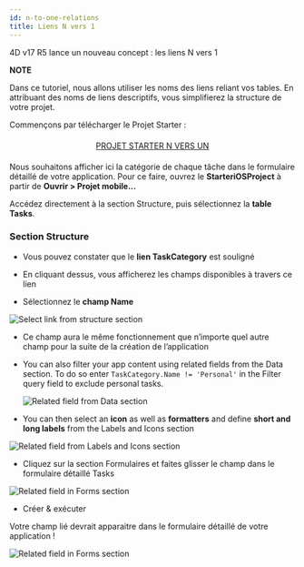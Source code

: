 ```yaml
---
id: n-to-one-relations
title: Liens N vers 1
---
```

4D v17 R5 lance un nouveau concept : les liens N vers 1<div class = "tips"> 

**NOTE**

Dans ce tutoriel, nous allons utiliser les noms des liens reliant vos tables. En attribuant des noms de liens descriptifs, vous simplifierez la structure de votre projet.</div> 

Commençons par télécharger le Projet Starter :

<div style="text-align: center; margin-top: 20px; margin-bottom: 20px">
  <p>
    

<a class="button"
href="../assets/en/relations/Tasks.4dbase.zip">PROJET STARTER N VERS UN</a>

  </p>
</div>

Nous souhaitons afficher ici la catégorie de chaque tâche dans le formulaire détaillé de votre application. Pour ce faire, ouvrez le **StarteriOSProject** à partir de **Ouvrir > Projet mobile...**

Accédez directement à la section Structure, puis sélectionnez la **table Tasks**.

### Section Structure

* Vous pouvez constater que le **lien TaskCategory** est souligné

* En cliquant dessus, vous afficherez les champs disponibles à travers ce lien

* Sélectionnez le **champ Name**

![Select link from structure section](assets/en/relations/select-link-from-structure.png)

* Ce champ aura le même fonctionnement que n’importe quel autre champ pour la suite de la création de l’application

* You can also filter your app content using related fields from the Data section. To do so enter ```TaskCategory.Name != 'Personal'``` in the Filter query field to exclude personal tasks.
    
    ![Related field from Data section](assets/en/relations/Related-field-from-Data-section.png)

* You can then select an **icon** as well as **formatters** and define **short and long labels** from the Labels and Icons section

![Related field from Labels and Icons section](assets/en/relations/related-field-from-labels-icons.png)

* Cliquez sur la section Formulaires et faites glisser le champ dans le formulaire détaillé Tasks

![Related field in Forms section](assets/en/relations/related-field-forms.png)

* Créer & exécuter

Votre champ lié devrait apparaitre dans le formulaire détaillé de votre application !

![Related field in Forms section](assets/en/relations/final-result-n-to-one-relations.png)